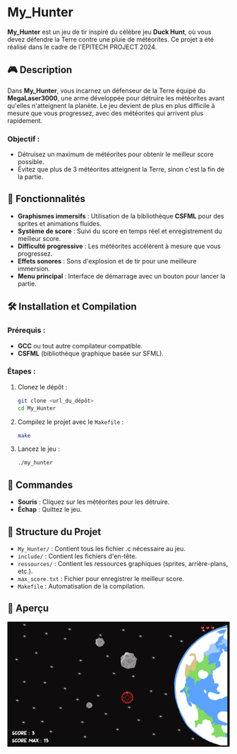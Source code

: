 # My_Hunter

**My_Hunter** est un jeu de tir inspiré du célèbre jeu **Duck Hunt**, où vous devez défendre la Terre contre une pluie de météorites. Ce projet a été réalisé dans le cadre de l'EPITECH PROJECT 2024.

## 🎮 Description

Dans **My_Hunter**, vous incarnez un défenseur de la Terre équipé du **MegaLaser3000**, une arme développée pour détruire les météorites avant qu'elles n'atteignent la planète. Le jeu devient de plus en plus difficile à mesure que vous progressez, avec des météorites qui arrivent plus rapidement.

### Objectif :
- Détruisez un maximum de météorites pour obtenir le meilleur score possible.
- Évitez que plus de 3 météorites atteignent la Terre, sinon c'est la fin de la partie.

## 🚀 Fonctionnalités

- **Graphismes immersifs** : Utilisation de la bibliothèque **CSFML** pour des sprites et animations fluides.
- **Système de score** : Suivi du score en temps réel et enregistrement du meilleur score.
- **Difficulté progressive** : Les météorites accélèrent à mesure que vous progressez.
- **Effets sonores** : Sons d'explosion et de tir pour une meilleure immersion.
- **Menu principal** : Interface de démarrage avec un bouton pour lancer la partie.

## 🛠️ Installation et Compilation

### Prérequis :
- **GCC** ou tout autre compilateur compatible.
- **CSFML** (bibliothèque graphique basée sur SFML).

### Étapes :
1. Clonez le dépôt :
    ```bash
    git clone <url_du_dépôt>
    cd My_Hunter
    ```
2. Compilez le projet avec le `Makefile` :
    ```bash
    make
    ```
3. Lancez le jeu :
    ```bash
    ./my_hunter
    ```

## 🎯 Commandes

- **Souris** : Cliquez sur les météorites pour les détruire.
- **Échap** : Quittez le jeu.

## 📂 Structure du Projet

- `My_Hunter/` : Contient tous les fichier .c nécessaire au jeu.
- `include/` : Contient les fichiers d'en-tête.
- `ressources/` : Contient les ressources graphiques (sprites, arrière-plans, etc.).
- `max_score.txt` : Fichier pour enregistrer le meilleur score.
- `Makefile` : Automatisation de la compilation.

## 📸 Aperçu

![Aperçu du jeu](ressources/Apercu.png)